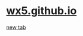# [wx5.github.io](https://wx5.github.io)
<a href="https://wx5.github.io" target="_blank">new tab</a>
